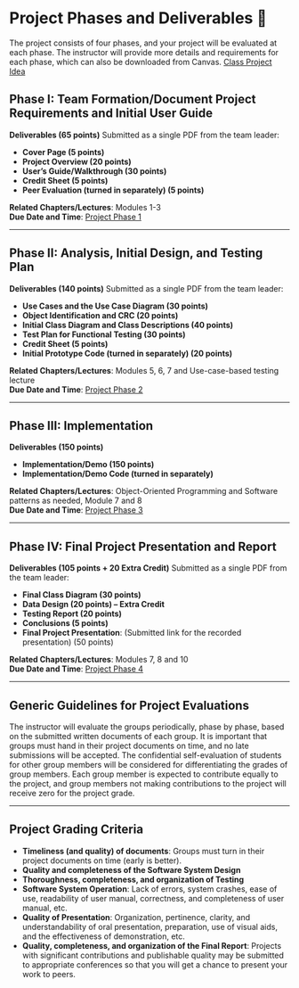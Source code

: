 # Project Phases and Deliverables 🚀

The project consists of four phases, and your project will be evaluated at each phase. The instructor will provide more details and requirements for each phase, which can also be downloaded from Canvas.
[Class Project Idea](https://canvas.asu.edu/courses/193728/files/89191301?wrap=1)

## Phase I: Team Formation/Document Project Requirements and Initial User Guide
**Deliverables (65 points)**
Submitted as a single PDF from the team leader:
- **Cover Page (5 points)**
- **Project Overview (20 points)**
- **User’s Guide/Walkthrough (30 points)**
- **Credit Sheet (5 points)**
- **Peer Evaluation (turned in separately) (5 points)**

**Related Chapters/Lectures**: Modules 1-3  
**Due Date and Time**: [Project Phase 1](https://canvas.asu.edu/courses/193728/assignments/5331994)

---

## Phase II: Analysis, Initial Design, and Testing Plan
**Deliverables (140 points)**
Submitted as a single PDF from the team leader:
- **Use Cases and the Use Case Diagram (30 points)**
- **Object Identification and CRC (20 points)**
- **Initial Class Diagram and Class Descriptions (40 points)**
- **Test Plan for Functional Testing (30 points)**
- **Credit Sheet (5 points)**
- **Initial Prototype Code (turned in separately) (20 points)**

**Related Chapters/Lectures**: Modules 5, 6, 7 and Use-case-based testing lecture  
**Due Date and Time**: [Project Phase 2](https://canvas.asu.edu/courses/193728/assignments/5331995)

---

## Phase III: Implementation
**Deliverables (150 points)**
- **Implementation/Demo (150 points)**
- **Implementation/Demo Code (turned in separately)**

**Related Chapters/Lectures**: Object-Oriented Programming and Software patterns as needed, Module 7 and 8  
**Due Date and Time**: [Project Phase 3](https://canvas.asu.edu/courses/193728/assignments/5331996)

---

## Phase IV: Final Project Presentation and Report
**Deliverables (105 points + 20 Extra Credit)**
Submitted as a single PDF from the team leader:
- **Final Class Diagram (30 points)**
- **Data Design (20 points) – Extra Credit**
- **Testing Report (20 points)**
- **Conclusions (5 points)**
- **Final Project Presentation**: (Submitted link for the recorded presentation) (50 points)

**Related Chapters/Lectures**: Modules 7, 8 and 10  
**Due Date and Time**: [Project Phase 4](https://canvas.asu.edu/courses/193728/assignments/5331997)

---

## Generic Guidelines for Project Evaluations
The instructor will evaluate the groups periodically, phase by phase, based on the submitted written documents of each group. It is important that groups must hand in their project documents on time, and no late submissions will be accepted. The confidential self-evaluation of students for other group members will be considered for differentiating the grades of group members. Each group member is expected to contribute equally to the project, and group members not making contributions to the project will receive zero for the project grade.

---

## Project Grading Criteria
- **Timeliness (and quality) of documents**: Groups must turn in their project documents on time (early is better).
- **Quality and completeness of the Software System Design**
- **Thoroughness, completeness, and organization of Testing**
- **Software System Operation**: Lack of errors, system crashes, ease of use, readability of user manual, correctness, and completeness of user manual, etc.
- **Quality of Presentation**: Organization, pertinence, clarity, and understandability of oral presentation, preparation, use of visual aids, and the effectiveness of demonstration, etc.
- **Quality, completeness, and organization of the Final Report**: Projects with significant contributions and publishable quality may be submitted to appropriate conferences so that you will get a chance to present your work to peers.
